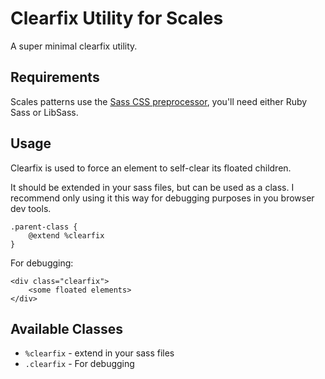 # Clearfix Utility for Scales

A super minimal clearfix utility.

## Requirements

Scales patterns use the [Sass CSS preprocessor](http://sass-lang.com/), you'll need either Ruby Sass or LibSass.

## Usage

Clearfix is used to force an element to self-clear its floated children.

It should be extended in your sass files, but can be used as a class. I recommend only using it this way for debugging purposes in you browser dev tools.

```
.parent-class {
    @extend %clearfix
}
```

For debugging:
```
<div class="clearfix">
    <some floated elements>
</div>
```

## Available Classes

* `%clearfix` - extend in your sass files
* `.clearfix` - For debugging
